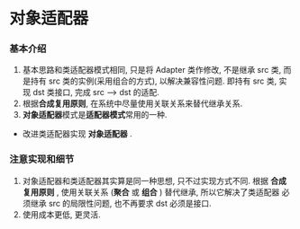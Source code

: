 # 对象适配器

### 基本介绍

1. 基本思路和类适配器模式相同, 只是将 Adapter 类作修改, 不是继承 src 类, 而是持有 src 类的实例(采用组合的方式), 以解决兼容性问题. 即持有 src 类, 实现 dst 类接口, 完成 src --> dst 的适配.
2. 根据**合成复用原则**, 在系统中尽量使用关联关系来替代继承关系.
3. **对象适配器**模式是**适配器模式**常用的一种.




* 改进类适配器实现 **对象适配器** .



### 注意实现和细节

1. 对象适配器和类适配器其实算是同一种思想, 只不过实现方式不同. 根据 **合成复用原则** , 使用关联关系 (**聚合** 或 **组合** ) 替代继承, 所以它解决了类适配器 必须继承 src 的局限性问题, 也不再要求 dst 必须是接口.
2. 使用成本更低, 更灵活.